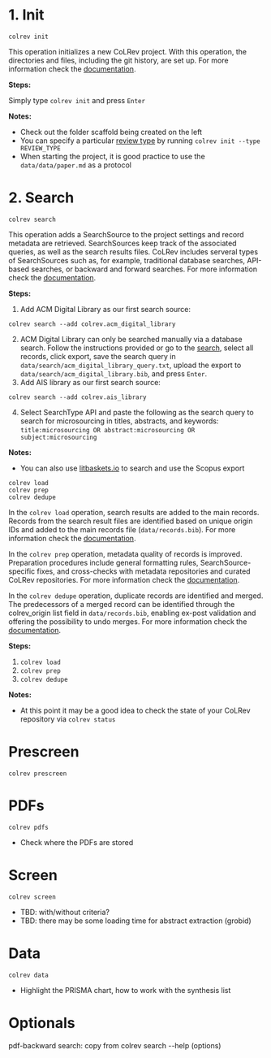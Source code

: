 

# 1. Init

```
colrev init
```

This operation initializes a new CoLRev project. With this operation, the directories and files, including the git history, are set up. For more information check the [documentation](https://colrev.readthedocs.io/en/latest/manual/problem_formulation/init.html).

**Steps:**

Simply type `colrev init` and press `Enter`

**Notes:**

- Check out the folder scaffold being created on the left
- You can specify a particular [review type](https://colrev.readthedocs.io/en/latest/manual/problem_formulation/init.html) by running `colrev init --type REVIEW_TYPE`
- When starting the project, it is good practice to use the `data/data/paper.md` as a protocol

<!-- There doesn't seem to be a `data/data/paper.md` after colrev init? -->

# 2. Search

```
colrev search
```

This operation adds a SearchSource to the project settings and record metadata are retrieved. SearchSources keep track of the associated queries, as well as the search results files. CoLRev includes serveral types of SearchSources such as, for example, traditional database searches, API-based searches, or backward and forward searches. For more information check the [documentation](https://colrev.readthedocs.io/en/latest/manual/metadata_retrieval/search.html).

**Steps:**

1. Add ACM Digital Library as our first search source:
```
colrev search --add colrev.acm_digital_library
```

2. ACM Digital Library can only be searched manually via a database search. Follow the instructions provided or go to the [search](https://dl.acm.org/action/doSearch?fillQuickSearch=false&target=advanced&expand=all&AllField=Title%3A%28microsourcing%29+OR+Abstract%3A%28microsourcing%29+OR+Keyword%3A%28microsourcing%29), select all records, click export, save the search query in `data/search/acm_digital_library_query.txt`, upload the export to `data/search/acm_digital_library.bib`, and press `Enter`.
3. Add AIS library as our first search source:

```
colrev search --add colrev.ais_library
```

4. Select SearchType API and paste the following as the search query to search for microsourcing in titles, abstracts, and keywords: `title:microsourcing OR abstract:microsourcing OR subject:microsourcing`

**Notes:**

- You can also use [litbaskets.io](https://litbaskets.io/) to search and use the Scopus export

```
colrev load
colrev prep
colrev dedupe
```

In the `colrev load` operation, search results are added to the main records. Records from the search result files are identified based on unique origin IDs and added to the main records file (`data/records.bib`). For more information check the [documentation](https://colrev.readthedocs.io/en/latest/manual/metadata_retrieval/load.html).

In the `colrev prep` operation, metadata quality of records is improved. Preparation procedures include general formatting rules, SearchSource-specific fixes, and cross-checks with metadata repositories and curated CoLRev repositories. For more information check the [documentation](https://colrev.readthedocs.io/en/latest/manual/metadata_retrieval/prep.html).

In the `colrev dedupe` operation, duplicate records are identified and merged. The predecessors of a merged record can be identified through the colrev_origin list field in `data/records.bib`, enabling ex-post validation and offering the possibility to undo merges. For more information check the [documentation](https://colrev.readthedocs.io/en/latest/manual/metadata_retrieval/dedupe.html).

**Steps:**

1. `colrev load`
2. `colrev prep`
3. `colrev dedupe`

**Notes:**

- At this point it may be a good idea to check the state of your CoLRev repository via `colrev status`

# Prescreen

```
colrev prescreen
```

# PDFs

```
colrev pdfs
```

- Check where the PDFs are stored

# Screen

```
colrev screen
```

- TBD: with/without criteria?
- TBD: there may be some loading time for abstract extraction (grobid)

# Data

```
colrev data
```

- Highlight the PRISMA chart, how to work with the synthesis list

# Optionals

pdf-backward search: copy from colrev search --help (options)